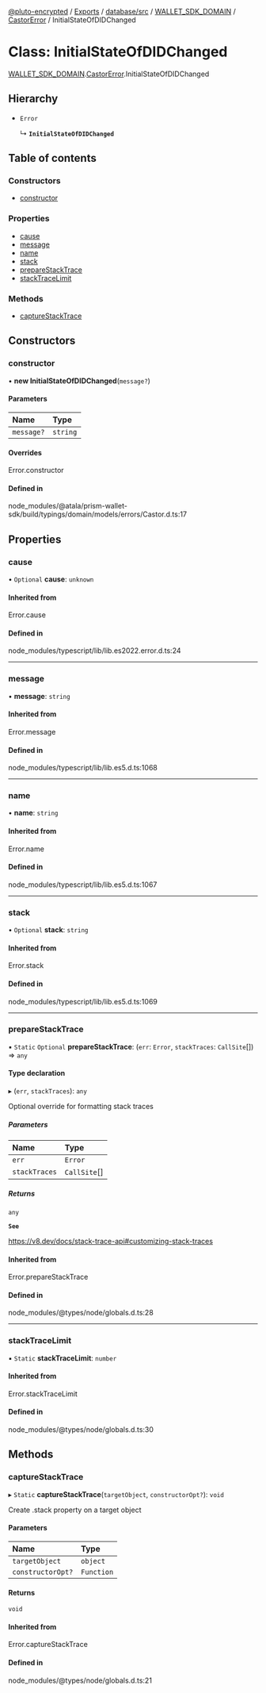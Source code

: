 [@pluto-encrypted](../README.md) / [Exports](../modules.md) / [database/src](../modules/database_src.md) / [WALLET\_SDK\_DOMAIN](../modules/database_src.WALLET_SDK_DOMAIN.md) / [CastorError](../modules/database_src.WALLET_SDK_DOMAIN.CastorError.md) / InitialStateOfDIDChanged

# Class: InitialStateOfDIDChanged

[WALLET\_SDK\_DOMAIN](../modules/database_src.WALLET_SDK_DOMAIN.md).[CastorError](../modules/database_src.WALLET_SDK_DOMAIN.CastorError.md).InitialStateOfDIDChanged

## Hierarchy

- `Error`

  ↳ **`InitialStateOfDIDChanged`**

## Table of contents

### Constructors

- [constructor](database_src.WALLET_SDK_DOMAIN.CastorError.InitialStateOfDIDChanged.md#constructor)

### Properties

- [cause](database_src.WALLET_SDK_DOMAIN.CastorError.InitialStateOfDIDChanged.md#cause)
- [message](database_src.WALLET_SDK_DOMAIN.CastorError.InitialStateOfDIDChanged.md#message)
- [name](database_src.WALLET_SDK_DOMAIN.CastorError.InitialStateOfDIDChanged.md#name)
- [stack](database_src.WALLET_SDK_DOMAIN.CastorError.InitialStateOfDIDChanged.md#stack)
- [prepareStackTrace](database_src.WALLET_SDK_DOMAIN.CastorError.InitialStateOfDIDChanged.md#preparestacktrace)
- [stackTraceLimit](database_src.WALLET_SDK_DOMAIN.CastorError.InitialStateOfDIDChanged.md#stacktracelimit)

### Methods

- [captureStackTrace](database_src.WALLET_SDK_DOMAIN.CastorError.InitialStateOfDIDChanged.md#capturestacktrace)

## Constructors

### constructor

• **new InitialStateOfDIDChanged**(`message?`)

#### Parameters

| Name | Type |
| :------ | :------ |
| `message?` | `string` |

#### Overrides

Error.constructor

#### Defined in

node_modules/@atala/prism-wallet-sdk/build/typings/domain/models/errors/Castor.d.ts:17

## Properties

### cause

• `Optional` **cause**: `unknown`

#### Inherited from

Error.cause

#### Defined in

node_modules/typescript/lib/lib.es2022.error.d.ts:24

___

### message

• **message**: `string`

#### Inherited from

Error.message

#### Defined in

node_modules/typescript/lib/lib.es5.d.ts:1068

___

### name

• **name**: `string`

#### Inherited from

Error.name

#### Defined in

node_modules/typescript/lib/lib.es5.d.ts:1067

___

### stack

• `Optional` **stack**: `string`

#### Inherited from

Error.stack

#### Defined in

node_modules/typescript/lib/lib.es5.d.ts:1069

___

### prepareStackTrace

▪ `Static` `Optional` **prepareStackTrace**: (`err`: `Error`, `stackTraces`: `CallSite`[]) => `any`

#### Type declaration

▸ (`err`, `stackTraces`): `any`

Optional override for formatting stack traces

##### Parameters

| Name | Type |
| :------ | :------ |
| `err` | `Error` |
| `stackTraces` | `CallSite`[] |

##### Returns

`any`

**`See`**

https://v8.dev/docs/stack-trace-api#customizing-stack-traces

#### Inherited from

Error.prepareStackTrace

#### Defined in

node_modules/@types/node/globals.d.ts:28

___

### stackTraceLimit

▪ `Static` **stackTraceLimit**: `number`

#### Inherited from

Error.stackTraceLimit

#### Defined in

node_modules/@types/node/globals.d.ts:30

## Methods

### captureStackTrace

▸ `Static` **captureStackTrace**(`targetObject`, `constructorOpt?`): `void`

Create .stack property on a target object

#### Parameters

| Name | Type |
| :------ | :------ |
| `targetObject` | `object` |
| `constructorOpt?` | `Function` |

#### Returns

`void`

#### Inherited from

Error.captureStackTrace

#### Defined in

node_modules/@types/node/globals.d.ts:21
